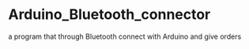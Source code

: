 # Arduino_Bluetooth_connector
a program that through Bluetooth connect with Arduino and give orders
